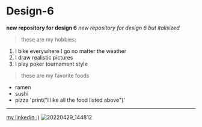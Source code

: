 # Design-6
**new repository for design 6**
_new repository for design 6 but italisized_
> these are my hobbies:
1. I bike everywhere I go no matter the weather
2. I draw realistic pictures
3. I play poker tournament style
> these are my favorite foods
- ramen
- sushi
- pizza
'print("I like all the food listed above")'
---
[my linkedin :)](www.linkedin.com/in/nicholas-danylenko)
![20220429_144812](https://github.com/user-attachments/assets/73aae767-2da6-4351-812b-9a43f3d0ecdd)

